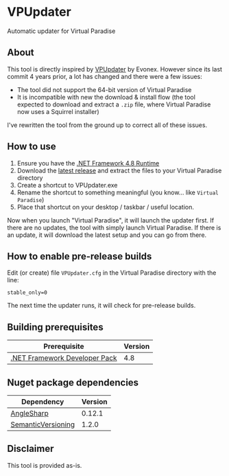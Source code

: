 # VPUpdater
Automatic updater for Virtual Paradise

## About
This tool is directly inspired by [VPUpdater](https://github.com/Evonex/VPUpdater) by Evonex. However since its last commit 4 years prior, a lot has changed and there were a few issues:

* The tool did not support the 64-bit version of Virtual Paradise
* It is incompatible with new the download & install flow (the tool expected to download and extract a `.zip` file, where Virtual Paradise now uses a Squirrel installer)

I've rewritten the tool from the ground up to correct all of these issues.

## How to use
1. Ensure you have the [.NET Framework 4.8 Runtime](https://dotnet.microsoft.com/download/dotnet-framework/net48)
2. Download the [latest release](https://github.com/oliverbooth/VPUpdater/releases/latest) and extract the files to your Virtual Paradise directory
3. Create a shortcut to VPUpdater.exe
4. Rename the shortcut to something meaningful (you know... like `Virtual Paradise`)
5. Place that shortcut on your desktop / taskbar / useful location.

Now when you launch "Virtual Paradise", it will launch the updater first. If there are no updates, the tool with simply launch Virtual Paradise. If there is an update, it will download the latest setup and you can go from there.

## How to enable pre-release builds
Edit (or create) file `VPUpdater.cfg` in the Virtual Paradise directory with the line:
```properties
stable_only=0
```
The next time the updater runs, it will check for pre-release builds.

## Building prerequisites
|Prerequisite|Version|
|- |- |
|[.NET Framework Developer Pack](https://dotnet.microsoft.com/download/dotnet-framework/net48)|4.8|

## Nuget package dependencies
|Dependency|Version|
|- |- |
|[AngleSharp](https://www.nuget.org/packages/AngleSharp/0.12.1)|0.12.1|
|[SemanticVersioning](https://www.nuget.org/packages/SemanticVersioning/1.2.0)|1.2.0|

## Disclaimer
This tool is provided as-is.